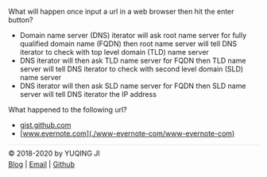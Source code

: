What will happen once input a url in a web browser then hit the enter button?
- Domain name server (DNS) iterator will ask root name server for fully qualified domain name (FQDN) then root name server will tell DNS iterator to check with top level domain (TLD) name server
- DNS iterator will then ask TLD name server for FQDN then TLD name server will tell DNS iterator to check with second level domain (SLD) name server
- DNS iterator will then ask SLD name server for FQDN then SLD name server will tell DNS iterator the IP address

What happened to the following url?
- [gist.github.com](./gist-github-com/gist-github-com)
- [www.evernote.com](./www-evernote-com/www-evernote-com)

<div style="border-top:1px solid #e1e4e8;padding-top:0.3em"></div>
<div style="padding-top:0.3em">© 2018-2020 by YUQING JI</div>
<div style="padding-top:0.3em"><a href="https://vjyq.github.io/vjyq.github.io/en/">Blog</a> | <a href="mailto:yuqing.ji@outlook.com">Email</a> | <a href="https://github.com/vjyq">Github</a></div>
